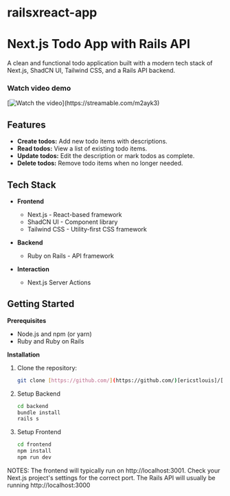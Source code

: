# railsxreact-app

# Next.js Todo App with Rails API

A clean and functional todo application built with a modern tech stack of Next.js, ShadCN UI, Tailwind CSS, and a Rails API backend. 

### Watch video demo
[![Watch the video](https://i.ibb.co/RcBksV8/Reactx-Rails-Trim-frame-at-0m3s.jpg")](https://streamable.com/m2ayk3)

## Features

* **Create todos:** Add new todo items with descriptions.
* **Read todos:** View a list of existing todo items.
* **Update todos:** Edit the description or mark todos as complete.
* **Delete todos:** Remove todo items when no longer needed.

## Tech Stack

* **Frontend**
    * Next.js - React-based framework 
    * ShadCN UI - Component library  
    * Tailwind CSS - Utility-first CSS framework

* **Backend**
    * Ruby on Rails - API framework

* **Interaction**
    * Next.js Server Actions 

## Getting Started

**Prerequisites**

* Node.js and npm (or yarn)
* Ruby and Ruby on Rails

**Installation**

1. Clone the repository:
   ```bash
   git clone [https://github.com/](https://github.com/)[ericstlouis]/[rails-x-react].git

2. Setup Backend
   ```bash
   cd backend 
   bundle install
   rails s

3. Setup Frontend
   ```bash
   cd frontend
   npm install
   npm run dev

NOTES:
The frontend will typically run on http://localhost:3001. Check your Next.js project's settings for the correct port. The Rails API will usually be running http://localhost:3000

   
  
